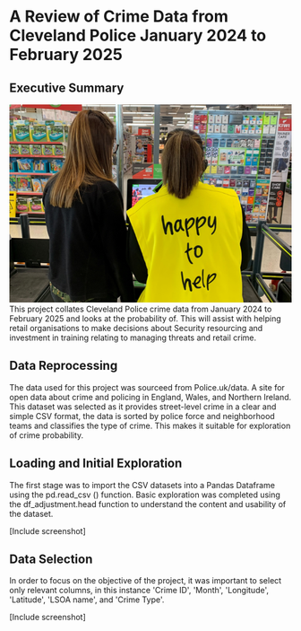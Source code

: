 # A Review of Crime Data from Cleveland Police January 2024 to February 2025 

## Executive Summary 
![Service](assets/service_2.png) 
This project collates Cleveland Police crime data from January 2024 to February 2025 and looks at the probability of. 
This will assist with helping retail organisations to make decisions about Security resourcing and investment in training relating to managing threats and retail crime.

## Data Reprocessing
The data used for this project was sourceed from Police.uk/data. A site for open data about crime and policing in England, Wales, and Northern Ireland. This dataset was selected as it provides street-level crime in a clear and simple CSV format, the data is sorted by police force and neighborhood teams and classifies the type of crime. This makes it suitable for exploration of crime probability.   

## Loading and Initial Exploration 
The first stage was to import the CSV datasets into a Pandas Dataframe using the pd.read_csv () function. 
Basic exploration was completed using the df_adjustment.head function to understand the content and usability of the dataset. 

[Include screenshot]

## Data Selection
In order to focus on the objective of the project, it was important to select only relevant columns, in this instance 'Crime ID', 'Month', 'Longitude', 'Latitude', 'LSOA name', and 'Crime Type'.

[Include screenshot]

